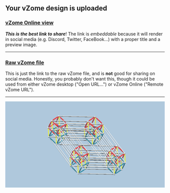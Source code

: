 ## Your vZome design is uploaded

### [vZome Online view][embed]

***This is the best link to share***!  The link is *embeddable* because it will render in social media (e.g. Discord, Twitter, FaceBook...) with a proper title and a preview image.

---

### [Raw vZome file][raw]

This is just the link to the raw vZome file, and is **not** good for
sharing on social media.
Honestly, you probably don't want this, though it could be used from either
vZome desktop ("Open URL...") or vZome Online ("Remote vZome URL").

---

![Image](<cubelet start.png>)


[embed]: <https://vzome.com/app/embed.py?url=https://raw.githubusercontent.com/ThynStyx/vzome-sharing/main/2021/09/02/20-52-28-cubelet%2Bstart/cubelet+start.vZome>
[raw]: <https://raw.githubusercontent.com/ThynStyx/vzome-sharing/main/2021/09/02/20-52-28-cubelet+start/cubelet start.vZome>
